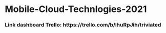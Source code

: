 # Mobile-Cloud-Technlogies-2021
<h3>Link dashboard Trello: https://trello.com/b/lhuRpJih/triviated</h3>
